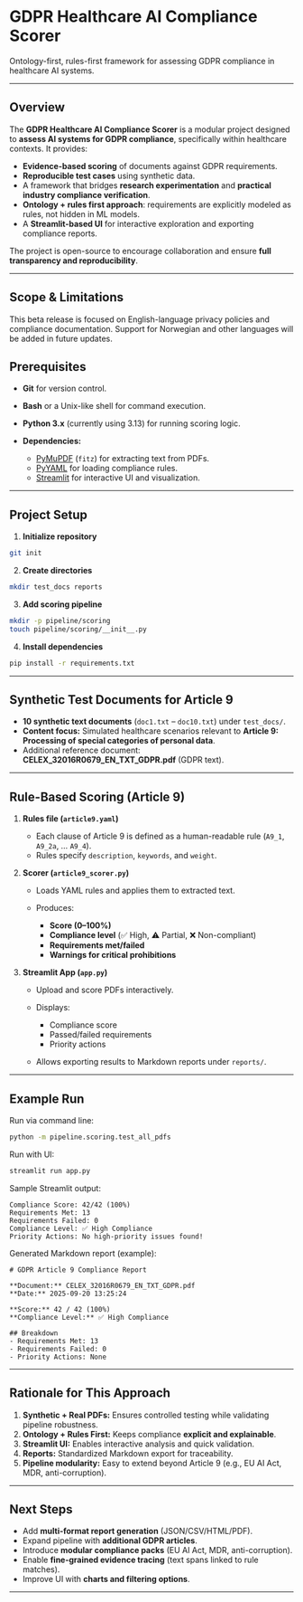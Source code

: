 # GDPR Healthcare AI Compliance Scorer

Ontology-first, rules-first framework for assessing GDPR compliance in healthcare AI systems.

---

## Overview

The **GDPR Healthcare AI Compliance Scorer** is a modular project designed to **assess AI systems for GDPR compliance**, specifically within healthcare contexts. It provides:

* **Evidence-based scoring** of documents against GDPR requirements.
* **Reproducible test cases** using synthetic data.
* A framework that bridges **research experimentation** and **practical industry compliance verification**.
* **Ontology + rules first approach**: requirements are explicitly modeled as rules, not hidden in ML models.
* A **Streamlit-based UI** for interactive exploration and exporting compliance reports.

The project is open-source to encourage collaboration and ensure **full transparency and reproducibility**.

---
## Scope & Limitations
This beta release is focused on English-language privacy policies and compliance documentation. 
Support for Norwegian and other languages will be added in future updates.

## Prerequisites

* **Git** for version control.
* **Bash** or a Unix-like shell for command execution.
* **Python 3.x** (currently using 3.13) for running scoring logic.
* **Dependencies:**

  * [PyMuPDF](https://pymupdf.readthedocs.io/) (`fitz`) for extracting text from PDFs.
  * [PyYAML](https://pyyaml.org/) for loading compliance rules.
  * [Streamlit](https://streamlit.io/) for interactive UI and visualization.

---

## Project Setup

1. **Initialize repository**

```bash
git init
```

2. **Create directories**

```bash
mkdir test_docs reports
```

3. **Add scoring pipeline**

```bash
mkdir -p pipeline/scoring
touch pipeline/scoring/__init__.py
```

4. **Install dependencies**

```bash
pip install -r requirements.txt
```

---

## Synthetic Test Documents for Article 9

* **10 synthetic text documents** (`doc1.txt` – `doc10.txt`) under `test_docs/`.
* **Content focus:** Simulated healthcare scenarios relevant to **Article 9: Processing of special categories of personal data**.
* Additional reference document: **CELEX\_32016R0679\_EN\_TXT\_GDPR.pdf** (GDPR text).

---

## Rule-Based Scoring (Article 9)

1. **Rules file (`article9.yaml`)**

   * Each clause of Article 9 is defined as a human-readable rule (`A9_1`, `A9_2a`, … `A9_4`).
   * Rules specify `description`, `keywords`, and `weight`.

2. **Scorer (`article9_scorer.py`)**

   * Loads YAML rules and applies them to extracted text.
   * Produces:

     * **Score (0–100%)**
     * **Compliance level** (✅ High, ⚠️ Partial, ❌ Non-compliant)
     * **Requirements met/failed**
     * **Warnings for critical prohibitions**

3. **Streamlit App (`app.py`)**

   * Upload and score PDFs interactively.
   * Displays:

     * Compliance score
     * Passed/failed requirements
     * Priority actions
   * Allows exporting results to Markdown reports under `reports/`.

---

## Example Run

Run via command line:

```bash
python -m pipeline.scoring.test_all_pdfs
```

Run with UI:

```bash
streamlit run app.py
```

Sample Streamlit output:

```
Compliance Score: 42/42 (100%)
Requirements Met: 13
Requirements Failed: 0
Compliance Level: ✅ High Compliance
Priority Actions: No high-priority issues found!
```

Generated Markdown report (example):

```
# GDPR Article 9 Compliance Report

**Document:** CELEX_32016R0679_EN_TXT_GDPR.pdf  
**Date:** 2025-09-20 13:25:24

**Score:** 42 / 42 (100%)  
**Compliance Level:** ✅ High Compliance  

## Breakdown
- Requirements Met: 13
- Requirements Failed: 0
- Priority Actions: None
```

---

## Rationale for This Approach

1. **Synthetic + Real PDFs:** Ensures controlled testing while validating pipeline robustness.
2. **Ontology + Rules First:** Keeps compliance **explicit and explainable**.
3. **Streamlit UI:** Enables interactive analysis and quick validation.
4. **Reports:** Standardized Markdown export for traceability.
5. **Pipeline modularity:** Easy to extend beyond Article 9 (e.g., EU AI Act, MDR, anti-corruption).

---

## Next Steps

* Add **multi-format report generation** (JSON/CSV/HTML/PDF).
* Expand pipeline with **additional GDPR articles**.
* Introduce **modular compliance packs** (EU AI Act, MDR, anti-corruption).
* Enable **fine-grained evidence tracing** (text spans linked to rule matches).
* Improve UI with **charts and filtering options**.

---



